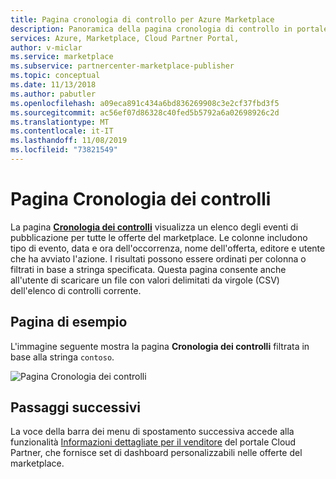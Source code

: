 ```yaml
---
title: Pagina cronologia di controllo per Azure Marketplace
description: Panoramica della pagina cronologia di controllo in portale Cloud Partner per Azure Marketplace.
services: Azure, Marketplace, Cloud Partner Portal,
author: v-miclar
ms.service: marketplace
ms.subservice: partnercenter-marketplace-publisher
ms.topic: conceptual
ms.date: 11/13/2018
ms.author: pabutler
ms.openlocfilehash: a09eca891c434a6bd836269908c3e2cf37fbd3f5
ms.sourcegitcommit: ac56ef07d86328c40fed5b5792a6a02698926c2d
ms.translationtype: MT
ms.contentlocale: it-IT
ms.lasthandoff: 11/08/2019
ms.locfileid: "73821549"
---
```

# <a name="audit-history-page"></a>Pagina Cronologia dei controlli

La pagina [**Cronologia dei controlli**](https://cloudpartner.azure.com/#history) visualizza un elenco degli eventi di pubblicazione per tutte le offerte del marketplace.  Le colonne includono tipo di evento, data e ora dell'occorrenza, nome dell'offerta, editore e utente che ha avviato l'azione.  I risultati possono essere ordinati per colonna o filtrati in base a stringa specificata.  Questa pagina consente anche all'utente di scaricare un file con valori delimitati da virgole (CSV) dell'elenco di controlli corrente.


## <a name="example-page"></a>Pagina di esempio

L'immagine seguente mostra la pagina **Cronologia dei controlli** filtrata in base alla stringa `contoso`.

![Pagina Cronologia dei controlli](./media/audit-history-page1.png)


## <a name="next-steps"></a>Passaggi successivi

La voce della barra dei menu di spostamento successiva accede alla funzionalità [Informazioni dettagliate per il venditore](./cpp-insights-page.md) del portale Cloud Partner, che fornisce set di dashboard personalizzabili nelle offerte del marketplace.
